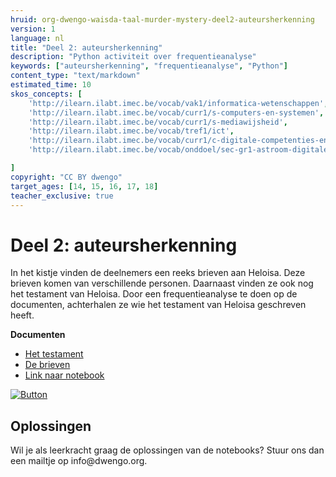 ```yaml
---
hruid: org-dwengo-waisda-taal-murder-mystery-deel2-auteursherkenning
version: 1
language: nl
title: "Deel 2: auteursherkenning"
description: "Python activiteit over frequentieanalyse"
keywords: ["auteursherkenning", "frequentieanalyse", "Python"]
content_type: "text/markdown"
estimated_time: 10
skos_concepts: [
    'http://ilearn.ilabt.imec.be/vocab/vak1/informatica-wetenschappen', 
    'http://ilearn.ilabt.imec.be/vocab/curr1/s-computers-en-systemen',
    'http://ilearn.ilabt.imec.be/vocab/curr1/s-mediawijsheid',
    'http://ilearn.ilabt.imec.be/vocab/tref1/ict',
    'http://ilearn.ilabt.imec.be/vocab/curr1/c-digitale-competenties-en-mediawijsheid',
    'http://ilearn.ilabt.imec.be/vocab/onddoel/sec-gr1-astroom-digitale-competenties-en-mediawijsheid-4.5',

]
copyright: "CC BY dwengo"
target_ages: [14, 15, 16, 17, 18]
teacher_exclusive: true
---
```


# Deel 2: auteursherkenning

In het kistje vinden de deelnemers een reeks brieven aan Heloisa. Deze brieven komen van verschillende personen. Daarnaast vinden ze ook nog het testament van Heloisa. Door een frequentieanalyse te doen op de documenten, achterhalen ze wie het testament van Heloisa geschreven heeft.

**Documenten**
* [Het testament](content/Testament.pdf)
* [De brieven](content/Brieven.pdf)
* [Link naar notebook](content/Notebook_auteursherkenning.pdf)

[![](embed/Knop.png "Button")](https://kiks.ilabt.imec.be/hub/spawn?id=waisda_taal_schriftherkenning "Basic")

<div class="dwengo-content sideinfo">
<h2 class="title">Oplossingen</h2>
<div class="content">
Wil je als leerkracht graag de oplossingen van de notebooks? Stuur ons dan een mailtje op info@dwengo.org.
</div>
</div>